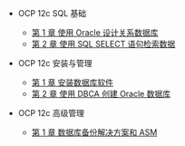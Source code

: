 <!-- docs/_sidebar.md -->

- OCP 12c SQL 基础

  - [第 1 章 使用 Oracle 设计关系数据库](/oracle/ocp/ocp-12c/ocp-0101)
  - [第 2 章 使用 SQL SELECT 语句检索数据](/oracle/ocp/ocp-12c/ocp-0102)

- OCP 12c 安装与管理

  - [第 1 章 安装数据库软件](/oracle/ocp/ocp-12c/ocp-0201)
  - [第 2 章 使用 DBCA 创建 Oracle 数据库](/oracle/ocp/ocp-12c/ocp-0202)

- OCP 12c 高级管理

  - [第 1 章 数据库备份解决方案和 ASM](/oracle/ocp/ocp-12c-xiaomaimiao/ocp-0301)